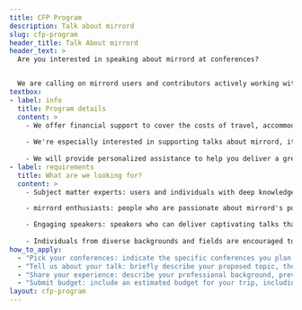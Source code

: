 ```yaml
---
title: CFP Program
description: Talk about mirrord
slug: cfp-program
header_title: Talk About mirrord
header_text: >
  Are you interested in speaking about mirrord at conferences?


  We are calling on mirrord users and contributors actively working with mirrord to talk about their takes and experiences with mirrord at conferences worldwide. Got a presentation in mind? This is your chance to share your knowledge and help spread the word about mirrord.
textbox:
- label: info
  title: Program details
  content: >
    - We offer financial support to cover the costs of travel, accommodation, and registration fees.
  
    - We're especially interested in supporting talks about mirrord, its use cases, or its functionalities.
    
    - We will provide personalized assistance to help you deliver a great presentation.
- label: requirements
  title: What are we looking for?
  content: >
    - Subject matter experts: users and individuals with deep knowledge and experience with mirrord.

    - mirrord enthusiasts: people who are passionate about mirrord's potential and are eager to share its benefits with the world.

    - Engaging speakers: speakers who can deliver captivating talks that inspire and educate technical audiences.
    
    - Individuals from diverse backgrounds and fields are encouraged to apply as long as your topic intersects with mirrord.
how_to_apply:
  - "Pick your conferences: indicate the specific conferences you plan to attend and present at."
  - "Tell us about your talk: briefly describe your proposed topic, the target audience, how it aligns with the themes of the conference, and demonstrates mirrord's capabilities and use cases."
  - "Share your experience: describe your professional background, previous speaking experience, any relevant achievements, and knowledge of mirrord."
  - "Submit budget: include an estimated budget for your trip, including travel, lodging, and registration fees."
layout: cfp-program
---
```

